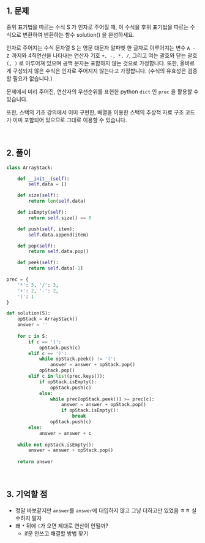 ## 1. 문제

중위 표기법을 따르는 수식 S 가 인자로 주어질 때, 이 수식을 후위 표기법을 따르는 수식으로 변환하여 반환하는 함수 solution() 을 완성하세요.

인자로 주어지는 수식 문자열 S 는 영문 대문자 알파벳 한 글자로 이루어지는 변수 `A - Z `까지와 4칙연산을 나타내는 연산자 기호 `+, -, *, /`, 그리고 여는 괄호와 닫는 괄호 `(, )` 로 이루어져 있으며 공백 문자는 포함하지 않는 것으로 가정합니다. 또한, 올바르게 구성되지 않은 수식은 인자로 주어지지 않는다고 가정합니다. (수식의 유효성은 검증할 필요가 없습니다.)

문제에서 미리 주어진, 연산자의 우선순위를 표현한 python `dict` 인 `prec` 을 활용할 수 있습니다.

또한, 스택의 기초 강의에서 이미 구현한, 배열을 이용한 스택의 추상적 자료 구조 코드가 이미 포함되어 있으므로 그대로 이용할 수 있습니다.

<br>

## 2. 풀이

```python
class ArrayStack:

    def __init__(self):
        self.data = []

    def size(self):
        return len(self.data)

    def isEmpty(self):
        return self.size() == 0

    def push(self, item):
        self.data.append(item)

    def pop(self):
        return self.data.pop()

    def peek(self):
        return self.data[-1]

prec = {
    '*': 3, '/': 3,
    '+': 2, '-': 2,
    '(': 1
}

def solution(S):
    opStack = ArrayStack()
    answer = ''
    
    for c in S:
        if c == '(':
            opStack.push(c)
        elif c == ')':
            while opStack.peek() != '(':
                answer = answer + opStack.pop()
            opStack.pop()
        elif c in list(prec.keys()):
            if opStack.isEmpty():
                opStack.push(c)
            else:
                while prec[opStack.peek()] >= prec[c]:
                    answer = answer + opStack.pop()
                    if opStack.isEmpty():
                        break
                opStack.push(c)
        else:
            answer = answer + c
            
    while not opStack.isEmpty():
        answer = answer + opStack.pop()
    
    return answer
```

<br>

## 3. 기억할 점

- 정말 바보같지만 `answer`를 `answer`에 대입하지 않고 그냥 더하고만 있었음 ㅎㅎ 실수하지 말자
- 왜 `*` 뒤에 `(`가 오면 제대로 연산이 안될까?
    - if문 안쓰고 해결할 방법 찾기
